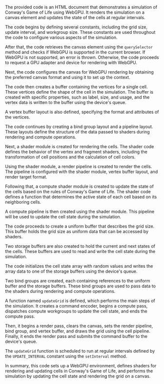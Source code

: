 The provided code is an HTML document that demonstrates a simulation of Conway's Game of Life using WebGPU. It renders the simulation on a canvas element and updates the state of the cells at regular intervals.

The code begins by defining several constants, including the grid size, update interval, and workgroup size. These constants are used throughout the code to configure various aspects of the simulation.

After that, the code retrieves the canvas element using the `querySelector` method and checks if WebGPU is supported in the current browser. If WebGPU is not supported, an error is thrown. Otherwise, the code proceeds to request a GPU adapter and device for rendering with WebGPU.

Next, the code configures the canvas for WebGPU rendering by obtaining the preferred canvas format and using it to set up the context.

The code then creates a buffer containing the vertices for a single cell. These vertices define the shape of the cell in the simulation. The buffer is created with specific properties, such as label, size, and usage, and the vertex data is written to the buffer using the device's queue.

A vertex buffer layout is also defined, specifying the format and attributes of the vertices.

The code continues by creating a bind group layout and a pipeline layout. These layouts define the structure of the data passed to shaders during rendering and compute operations.

Next, a shader module is created for rendering the cells. The shader code defines the behavior of the vertex and fragment shaders, including the transformation of cell positions and the calculation of cell colors.

Using the shader module, a render pipeline is created to render the cells. The pipeline is configured with the shader module, vertex buffer layout, and render target format.

Following that, a compute shader module is created to update the state of the cells based on the rules of Conway's Game of Life. The shader code defines a function that determines the active state of each cell based on its neighboring cells.

A compute pipeline is then created using the shader module. This pipeline will be used to update the cell state during the simulation.

The code proceeds to create a uniform buffer that describes the grid size. This buffer holds the grid size as uniform data that can be accessed by shaders.

Two storage buffers are also created to hold the current and next states of the cells. These buffers are used to read and write the cell state during the simulation.

The code initializes the cell state array with random values and writes the array data to one of the storage buffers using the device's queue.

Two bind groups are created, each containing references to the uniform buffer and the storage buffers. These bind groups are used to pass data to the shaders during rendering and compute operations.

A function named `updateGrid` is defined, which performs the main steps of the simulation. It creates a command encoder, begins a compute pass, dispatches compute workgroups to update the cell state, and ends the compute pass.

Then, it begins a render pass, clears the canvas, sets the render pipeline, bind group, and vertex buffer, and draws the grid using the cell pipeline. Finally, it ends the render pass and submits the command buffer to the device's queue.

The `updateGrid` function is scheduled to run at regular intervals defined by the `UPDATE_INTERVAL` constant using the `setInterval` method.

In summary, this code sets up a WebGPU environment, defines shaders for rendering and updating cells in Conway's Game of Life, and performs the simulation by updating the cell state and rendering the grid on a canvas.